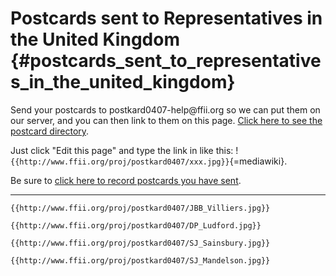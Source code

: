 # Postcards sent to Representatives in the United Kingdom {#postcards_sent_to_representatives_in_the_united_kingdom}

Send your postcards to postkard0407-help\@ffii.org so we can put them on
our server, and you can then link to them on this page. [Click here to
see the postcard
directory](http://www.ffii.org/proj/postkard0407 "wikilink").

Just click \"Edit this page\" and type the link in like this:
!`{{http://www.ffii.org/proj/postkard0407/xxx.jpg}}`{=mediawiki}.

Be sure to [ click here to record postcards you have
sent](PostkardSend0407En "wikilink").

------------------------------------------------------------------------

```{=mediawiki}
{{http://www.ffii.org/proj/postkard0407/JBB_Villiers.jpg}}
```
```{=mediawiki}
{{http://www.ffii.org/proj/postkard0407/DP_Ludford.jpg}}
```
```{=mediawiki}
{{http://www.ffii.org/proj/postkard0407/SJ_Sainsbury.jpg}}
```
```{=mediawiki}
{{http://www.ffii.org/proj/postkard0407/SJ_Mandelson.jpg}}
```
